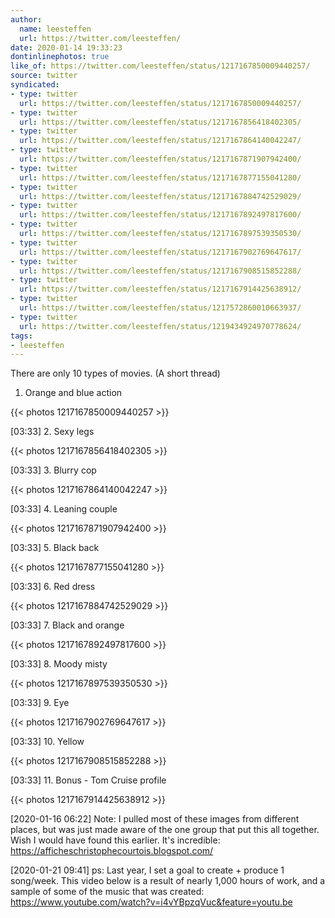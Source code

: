 ```yaml
---
author:
  name: leesteffen
  url: https://twitter.com/leesteffen/
date: 2020-01-14 19:33:23
dontinlinephotos: true
like_of: https://twitter.com/leesteffen/status/1217167850009440257/
source: twitter
syndicated:
- type: twitter
  url: https://twitter.com/leesteffen/status/1217167850009440257/
- type: twitter
  url: https://twitter.com/leesteffen/status/1217167856418402305/
- type: twitter
  url: https://twitter.com/leesteffen/status/1217167864140042247/
- type: twitter
  url: https://twitter.com/leesteffen/status/1217167871907942400/
- type: twitter
  url: https://twitter.com/leesteffen/status/1217167877155041280/
- type: twitter
  url: https://twitter.com/leesteffen/status/1217167884742529029/
- type: twitter
  url: https://twitter.com/leesteffen/status/1217167892497817600/
- type: twitter
  url: https://twitter.com/leesteffen/status/1217167897539350530/
- type: twitter
  url: https://twitter.com/leesteffen/status/1217167902769647617/
- type: twitter
  url: https://twitter.com/leesteffen/status/1217167908515852288/
- type: twitter
  url: https://twitter.com/leesteffen/status/1217167914425638912/
- type: twitter
  url: https://twitter.com/leesteffen/status/1217572860010663937/
- type: twitter
  url: https://twitter.com/leesteffen/status/1219434924970778624/
tags:
- leesteffen
---
```


There are only 10 types of movies. (A short thread)



1. Orange and blue action 

{{< photos 1217167850009440257 >}}

<time id="1217167856418402305">[03:33]</time> 2. Sexy legs 

{{< photos 1217167856418402305 >}}

<time id="1217167864140042247">[03:33]</time> 3. Blurry cop 

{{< photos 1217167864140042247 >}}

<time id="1217167871907942400">[03:33]</time> 4. Leaning couple 

{{< photos 1217167871907942400 >}}

<time id="1217167877155041280">[03:33]</time> 5. Black back 

{{< photos 1217167877155041280 >}}

<time id="1217167884742529029">[03:33]</time> 6. Red dress 

{{< photos 1217167884742529029 >}}

<time id="1217167892497817600">[03:33]</time> 7. Black and orange 

{{< photos 1217167892497817600 >}}

<time id="1217167897539350530">[03:33]</time> 8. Moody misty 

{{< photos 1217167897539350530 >}}

<time id="1217167902769647617">[03:33]</time> 9. Eye 

{{< photos 1217167902769647617 >}}

<time id="1217167908515852288">[03:33]</time> 10. Yellow 

{{< photos 1217167908515852288 >}}

<time id="1217167914425638912">[03:33]</time> 11. Bonus - Tom Cruise profile 

{{< photos 1217167914425638912 >}}

<time id="1217572860010663937">[2020-01-16 06:22] </time> Note: I pulled most of these images from different places, but was just made aware of the one group that put this all together. Wish I would have found this earlier. It's incredible: https://afficheschristophecourtois.blogspot.com/

<time id="1219434924970778624">[2020-01-21 09:41] </time> ps: Last year, I set a goal to create + produce 1 song/week. This video below is a result of nearly 1,000 hours of work, and a sample of some of the music that was created:  https://www.youtube.com/watch?v=i4vYBpzqVuc&feature=youtu.be